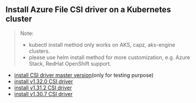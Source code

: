 ## Install Azure File CSI driver on a Kubernetes cluster
> Note:
>  - kubectl install method only works on AKS, capz, aks-engine clusters.
>  - please use helm install method for more customization, e.g. Azure Stack, RedHat OpenShift support.

 - [install CSI driver master version](./install-csi-driver-master.md)(only for testing purpose)
 - [install v1.32.0 CSI driver](./install-csi-driver-v1.32.0.md)
 - [install v1.31.2 CSI driver](./install-csi-driver-v1.31.2.md)
 - [install v1.30.7 CSI driver](./install-csi-driver-v1.30.7.md)
